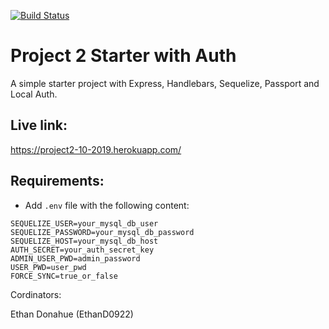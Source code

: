 [![Build Status](https://travis-ci.com/project2.svg?branch=master)](https://travis-ci.com/project2)

# Project 2 Starter with Auth

A simple starter project with Express, Handlebars, Sequelize, Passport and Local Auth.

## Live link:
https://project2-10-2019.herokuapp.com/

## Requirements:

* Add `.env` file with the following content:

```
SEQUELIZE_USER=your_mysql_db_user
SEQUELIZE_PASSWORD=your_mysql_db_password
SEQUELIZE_HOST=your_mysql_db_host
AUTH_SECRET=your_auth_secret_key
ADMIN_USER_PWD=admin_password
USER_PWD=user_pwd
FORCE_SYNC=true_or_false
```
Cordinators:

Ethan Donahue (EthanD0922)
